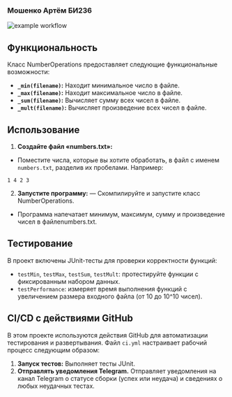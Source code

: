 ### Мошенко Артём БИ236
![example workflow](https://github.com/github/docs/actions/workflows/main.yml/badge.svg)

## Функциональность
Класс NumberOperations предоставляет следующие функциональные возможности:

- **`_min(filename)`:** Находит минимальное число в файле.
- **`_max(filename)`:** Находит максимальное число в файле.
- **`_sum(filename)`:** Вычисляет сумму всех чисел в файле.
- **`_mult(filename)`:** Вычисляет произведение всех чисел в файле.

## Использование

1. **Создайте файл «numbers.txt»:**
 - Поместите числа, которые вы хотите обработать, в файл с именем `numbers.txt`, разделив их пробелами. Например:

 ```
 1 4 2 3
 ```

2. **Запустите программу:**
 — Скомпилируйте и запустите класс NumberOperations.
 - Программа напечатает минимум, максимум, сумму и произведение чисел в файлеnumbers.txt.

## Тестирование

В проект включены JUnit-тесты для проверки корректности функций:

- `testMin`, `testMax`, `testSum`, `testMult`: протестируйте функции с фиксированным набором данных.
- `testPerformance`: измеряет время выполнения функций с увеличением размера входного файла (от 10 до 10^10 чисел).

## CI/CD с действиями GitHub

В этом проекте используются действия GitHub для автоматизации тестирования и развертывания. Файл `ci.yml` настраивает рабочий процесс следующим образом:

1. **Запуск тестов:** Выполняет тесты JUnit.
2. **Отправлять уведомления Telegram.** Отправляет уведомления на канал Telegram о статусе сборки (успех или неудача) и сведениях о любых неудачных тестах.
